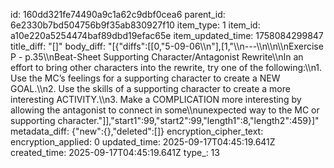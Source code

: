 id: 160dd321fe74490a9c1a62c9dbf0cea6
parent_id: 6e2330b7bd504756b9f35ab830927f10
item_type: 1
item_id: a10e220a5254474baf89dbd19efac65e
item_updated_time: 1758084299847
title_diff: "[]"
body_diff: "[{\"diffs\":[[0,\"5-09-06\\\n\"],[1,\"\\\n---\\\n\\\n\\\nExercise P - p.35\\\nBeat-Sheet Supporting Character/Antagonist Rewrite\\\nIn an effort to bring other characters into the rewrite, try one of the following:\\\n1. Use the MC’s feelings for a supporting character to create a NEW GOAL.\\\n2. Use the skills of a supporting character to create a more interesting ACTIVITY.\\\n3. Make a COMPLICATION more interesting by allowing the antagonist to connect in some\\\nunexpected way to the MC or supporting character.\"]],\"start1\":99,\"start2\":99,\"length1\":8,\"length2\":459}]"
metadata_diff: {"new":{},"deleted":[]}
encryption_cipher_text: 
encryption_applied: 0
updated_time: 2025-09-17T04:45:19.641Z
created_time: 2025-09-17T04:45:19.641Z
type_: 13